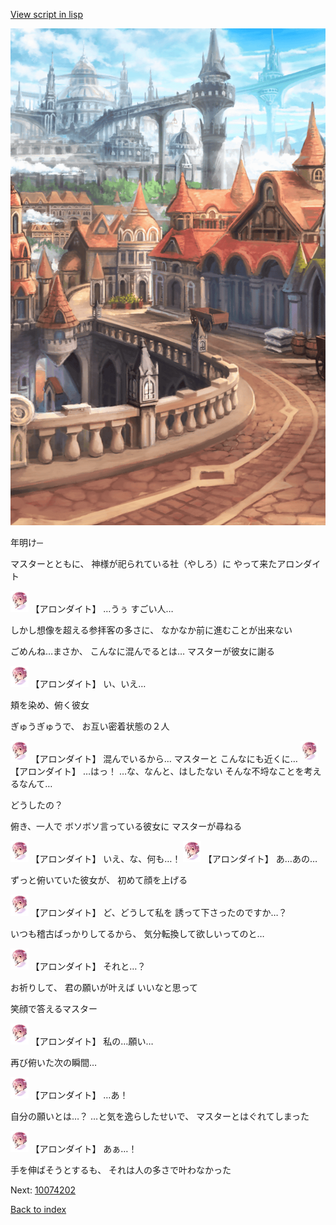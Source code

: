 [View script in lisp](../scripts/10074201.txt)

![town.png](../images/backgrounds/town.png)

年明け─

マスターとともに、
神様が祀られている社（やしろ）に
やって来たアロンダイト

<img src="../images/units/100741.png" alt="100741.png" height="34"/>
【アロンダイト】
…うぅ
すごい人…

しかし想像を超える参拝客の多さに、
なかなか前に進むことが出来ない

ごめんね…まさか、
こんなに混んでるとは…
マスターが彼女に謝る

<img src="../images/units/100741.png" alt="100741.png" height="34"/>
【アロンダイト】
い、いえ…

頬を染め、俯く彼女

ぎゅうぎゅうで、
お互い密着状態の２人

<img src="../images/units/100741.png" alt="100741.png" height="34"/>
【アロンダイト】
混んでいるから…
マスターと
こんなにも近くに…

<img src="../images/units/100741.png" alt="100741.png" height="34"/>
【アロンダイト】
…はっ！
…な、なんと、はしたない
そんな不埒なことを考えるなんて…

どうしたの？

俯き、一人で
ボソボソ言っている彼女に
マスターが尋ねる

<img src="../images/units/100741.png" alt="100741.png" height="34"/>
【アロンダイト】
いえ、な、何も…！

<img src="../images/units/100741.png" alt="100741.png" height="34"/>
【アロンダイト】
あ…あの…

ずっと俯いていた彼女が、
初めて顔を上げる

<img src="../images/units/100741.png" alt="100741.png" height="34"/>
【アロンダイト】
ど、どうして私を
誘って下さったのですか…？

いつも稽古ばっかりしてるから、
気分転換して欲しいってのと…

<img src="../images/units/100741.png" alt="100741.png" height="34"/>
【アロンダイト】
それと…？

お祈りして、
君の願いが叶えば
いいなと思って

笑顔で答えるマスター

<img src="../images/units/100741.png" alt="100741.png" height="34"/>
【アロンダイト】
私の…願い…

再び俯いた次の瞬間…

<img src="../images/units/100741.png" alt="100741.png" height="34"/>
【アロンダイト】
…あ！

自分の願いとは…？
…と気を逸らしたせいで、
マスターとはぐれてしまった

<img src="../images/units/100741.png" alt="100741.png" height="34"/>
【アロンダイト】
あぁ…！

手を伸ばそうとするも、
それは人の多さで叶わなかった

Next: [10074202](10074202.md)

[Back to index](index.md)
